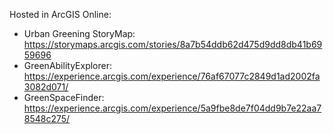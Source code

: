 Hosted in ArcGIS Online:

- Urban Greening StoryMap: https://storymaps.arcgis.com/stories/8a7b54ddb62d475d9dd8db41b6959696
- GreenAbilityExplorer: https://experience.arcgis.com/experience/76af67077c2849d1ad2002fa3082d071/
- GreenSpaceFinder: https://experience.arcgis.com/experience/5a9fbe8de7f04dd9b7e22aa78548c275/
